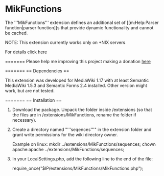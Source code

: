 MikFunctions
======================

The '''MikFunctions''' extension defines an additional set of [[m:Help:Parser function|parser function]]s that provide dynamic functionality and cannot be cached.

NOTE: This extension currently works only on *NIX servers

For details click [here](https://www.mediawiki.org/Extension:MikFunctions) 

=======
Please help me improving this project making a donation [here](https://www.paypal.com/cgi-bin/webscr?cmd=_s-xclick&hosted_button_id=UBX4YGMGGWHEN)

=======
== Dependencies ==

This extension was developed for MediaWiki 1.17 with at least Semantic
MediaWiki 1.5.3 and Semantic Forms 2.4 installed. Other version might work, but
are not tested.

=======
== Installation ==

1. Download the package. Unpack the folder inside /extensions (so that the files
   are in /extensions/MikFunctions, rename the folder if necessary).
   
2. Create a directory named "'''seqences'''" in the extension folder 
   and grant write permissions for the wiki directory owner.  

	Example on linux: 
		mkdir ../extensions/MikFunctions/sequences;
		chown apache:apache ../extensions/MikFunctions/sequences;

3. In your LocalSettings.php, add the following line to the end of the file:

   require_once("$IP/extensions/MikFunctions/MikFunctions.php");
   
